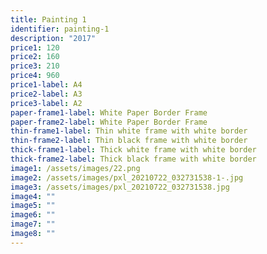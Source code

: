```yaml
---
title: Painting 1
identifier: painting-1
description: "2017"
price1: 120
price2: 160
price3: 210
price4: 960
price1-label: A4
price2-label: A3
price3-label: A2
paper-frame1-label: White Paper Border Frame
paper-frame2-label: White Paper Border Frame
thin-frame1-label: Thin white frame with white border
thin-frame2-label: Thin black frame with white border
thick-frame1-label: Thick white frame with white border
thick-frame2-label: Thick black frame with white border
image1: /assets/images/22.png
image2: /assets/images/pxl_20210722_032731538-1-.jpg
image3: /assets/images/pxl_20210722_032731538.jpg
image4: ""
image5: ""
image6: ""
image7: ""
image8: ""
---
```

